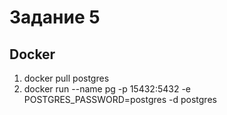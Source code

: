 # Задание 5 #
## Docker ##
1. docker pull postgres
2. docker run --name pg -p 15432:5432 -e POSTGRES_PASSWORD=postgres -d postgres